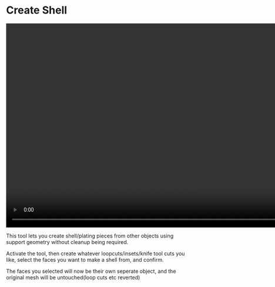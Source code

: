 <h1> Create Shell </h1>

<video controls autoplay loop muted style="width: 220%;">
  <source src="/gifs/create_shell.mp4" type="video/mp4">
</video>

<br>

This tool lets you create shell/plating pieces from other objects using support geometry without cleanup being required.


Activate the tool, then create whatever loopcuts/insets/knife tool cuts you like, select the faces you want to make a shell from, and confirm.

The faces you selected will now be their own seperate object, and the original mesh will be untouched(loop cuts etc reverted)
